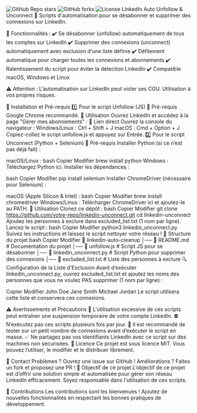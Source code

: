![GitHub Repo stars](https://img.shields.io/github/stars/votre-repo.svg?style=flat)
![GitHub forks](https://img.shields.io/github/forks/votre-repo.svg?style=flat)
![License](https://img.shields.io/github/license/votre-repo.svg?style=flat)
LinkedIn Auto Unfollow & Unconnect 🚀
Scripts d'automatisation pour se désabonner et supprimer des connexions sur LinkedIn.

📌 Fonctionnalités :
✔️ Se désabonner (unfollow) automatiquement de tous les comptes sur LinkedIn
✔️ Supprimer des connexions (unconnect) automatiquement avec exclusion d'une liste définie
✔️ Défilement automatique pour charger toutes les connexions et abonnements
✔️ Ralentissement du script pour éviter la détection LinkedIn
✔️ Compatible macOS, Windows et Linux

⚠️ Attention : L’automatisation sur LinkedIn peut violer ses CGU. Utilisation à vos propres risques.

📜 Installation et Pré-requis
1️⃣ Pour le script Unfollow (JS)
📌 Pré-requis
Google Chrome recommandé.
🚀 Utilisation
Ouvrez LinkedIn et accédez à la page "Gérer mes abonnements" :
🔗 Lien direct
Ouvrez la console du navigateur :
Windows/Linux : Ctrl + Shift + J
macOS : Cmd + Option + J
Copiez-collez le script unfollow.js et appuyez sur Entrée.
2️⃣ Pour le script Unconnect (Python + Selenium)
📌 Pré-requis
Installer Python (si ce n’est pas déjà fait) :

macOS/Linux :
bash
Copier
Modifier
brew install python
Windows :
Téléchargez Python ici.
Installer les dépendances :

bash
Copier
Modifier
pip install selenium
Installer ChromeDriver (nécessaire pour Selenium) :

macOS (Apple Silicon & Intel) :
bash
Copier
Modifier
brew install chromedriver
Windows/Linux : Télécharger ChromeDriver ici et ajoutez-le au PATH.
🚀 Utilisation
Clonez ce dépôt :
bash
Copier
Modifier
git clone https://github.com/votre-repo/linkedin-unconnect.git
cd linkedin-unconnect
Ajoutez les personnes à exclure dans excluded_list.txt (1 nom par ligne).
Lancez le script :
bash
Copier
Modifier
python3 linkedin_unconnect.py
Suivez les instructions et laissez le script nettoyer votre réseau !
📜 Structure du projet
bash
Copier
Modifier
📂 linkedin-auto-cleanup
│── 📜 README.md            # Documentation du projet
│── 📜 unfollow.js          # Script JS pour se désabonner
│── 📜 linkedin_unconnect.py # Script Python pour supprimer des connexions
│── 📜 excluded_list.txt    # Liste des personnes à exclure
🔍 Configuration de la Liste d'Exclusion
Avant d’exécuter linkedin_unconnect.py, ouvrez excluded_list.txt et ajoutez les noms des personnes que vous ne voulez PAS supprimer (1 nom par ligne) :

Copier
Modifier
John Doe
Jane Smith
Michael Jordan
Le script utilisera cette liste et conservera ces connexions.

⚠️ Avertissements et Précautions
🚨 L'utilisation excessive de ces scripts peut entraîner une suspension temporaire de votre compte LinkedIn.
⛔ N’exécutez pas ces scripts plusieurs fois par jour.
📌 Il est recommandé de tester sur un petit nombre de connexions avant d’exécuter le script en masse.
✅ Ne partagez pas vos identifiants LinkedIn avec ce script sur des machines non sécurisées.
📝 Licence
Ce projet est sous licence MIT. Vous pouvez l’utiliser, le modifier et le distribuer librement.

📩 Contact
Problèmes ? Ouvrez une issue sur GitHub !
Améliorations ? Faites un fork et proposez une PR !
🎯 Objectif de ce projet
L’objectif de ce projet est d’offrir une solution simple et automatisée pour gérer son réseau LinkedIn efficacement. Soyez responsable dans l'utilisation de ces scripts.

🚀 Contributions
Les contributions sont les bienvenues ! Ajoutez de nouvelles fonctionnalités en respectant les bonnes pratiques de développement.

